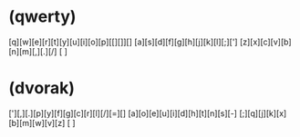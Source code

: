 # (qwerty)
[q][w][e][r][t][y][u][i][o][p][[][]][\]
 [a][s][d][f][g][h][j][k][l][;][']
  [z][x][c][v][b][n][m][,][.][/]
       [                 ]


# (dvorak)
['][,][.][p][y][f][g][c][r][l][/][=][\]
 [a][o][e][u][i][d][h][t][n][s][-]
  [;][q][j][k][x][b][m][w][v][z]
      [                  ]
